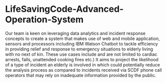 # LifeSavingCode-Advanced-Operation-System
Our team is keen on leveraging data analytics and incident response concepts to create a system that makes use of web and mobile application, sensors and processors including IBM Watson Chatbot to tackle efficiency in providing relief and response to emergency situations to elderly living with no next of kin. These use cases include and are not limited to cardiac arrests, falls, unattended cooking fires etc.)  It aims to project the likelihood of a type of incident an elderly is involved in which could potentially reduce the analysis process as compared to incidents received via SCDF phone call operators that may rely on inadequate information provided by the public.
